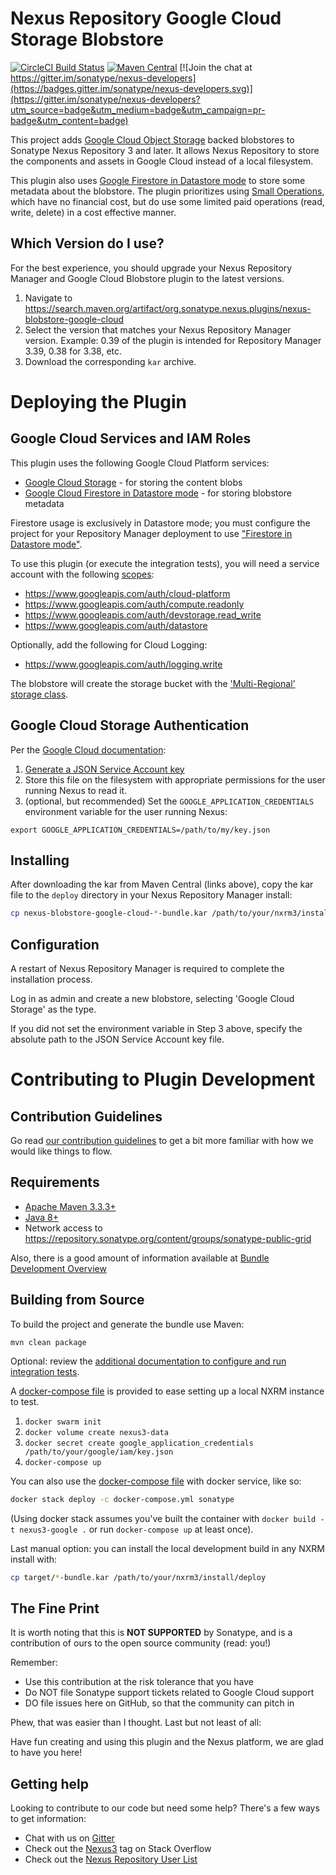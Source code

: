 <!--

    Sonatype Nexus (TM) Open Source Version
    Copyright (c) 2017-present Sonatype, Inc.
    All rights reserved. Includes the third-party code listed at http://links.sonatype.com/products/nexus/oss/attributions.

    This program and the accompanying materials are made available under the terms of the Eclipse Public License Version 1.0,
    which accompanies this distribution and is available at http://www.eclipse.org/legal/epl-v10.html.

    Sonatype Nexus (TM) Professional Version is available from Sonatype, Inc. "Sonatype" and "Sonatype Nexus" are trademarks
    of Sonatype, Inc. Apache Maven is a trademark of the Apache Software Foundation. M2eclipse is a trademark of the
    Eclipse Foundation. All other trademarks are the property of their respective owners.

-->
Nexus Repository Google Cloud Storage Blobstore
==============================

[![CircleCI Build Status](https://circleci.com/gh/sonatype-nexus-community/nexus-blobstore-google-cloud.svg?style=shield "CircleCI Build Status")](https://circleci.com/gh/sonatype-nexus-community/nexus-blobstore-google-cloud) [![Maven Central](https://img.shields.io/maven-central/v/org.sonatype.nexus.plugins/nexus-blobstore-google-cloud.svg?label=Maven%20Central)](https://search.maven.org/search?q=g:%22org.sonatype.nexus.plugins%22%20AND%20a:%22nexus-blobstore-google-cloud%22) [![Join the chat at https://gitter.im/sonatype/nexus-developers](https://badges.gitter.im/sonatype/nexus-developers.svg)](https://gitter.im/sonatype/nexus-developers?utm_source=badge&utm_medium=badge&utm_campaign=pr-badge&utm_content=badge)

This project adds [Google Cloud Object Storage](https://cloud.google.com/storage/) backed blobstores to Sonatype Nexus 
Repository 3 and later.  It allows Nexus Repository to store the components and assets in Google Cloud instead of a
local filesystem.

This plugin also uses [Google Firestore in Datastore mode](https://cloud.google.com/datastore/docs) to store some 
metadata about the blobstore. The plugin prioritizes using [Small Operations](https://cloud.google.com/datastore/pricing),
which have no financial cost, but do use some limited paid operations (read, write, delete) in a cost effective manner. 

Which Version do I use?
-----------------------

For the best experience, you should upgrade your Nexus Repository Manager and Google Cloud Blobstore plugin to the latest versions.

1. Navigate to https://search.maven.org/artifact/org.sonatype.nexus.plugins/nexus-blobstore-google-cloud
2. Select the version that matches your Nexus Repository Manager version. Example: 0.39 of the plugin is intended for Repository Manager 3.39, 0.38 for 3.38, etc.
3. Download the corresponding `kar` archive.

# Deploying the Plugin

Google Cloud Services and IAM Roles
-----------------------------------

This plugin uses the following Google Cloud Platform services:

* [Google Cloud Storage](https://cloud.google.com/storage/) - for storing the content blobs
* [Google Cloud Firestore in Datastore mode](https://cloud.google.com/datastore/) - for storing blobstore metadata

Firestore usage is exclusively in Datastore mode; you must configure the project for your Repository Manager deployment
to use ["Firestore in Datastore mode"](https://cloud.google.com/firestore/docs/firestore-or-datastore).

To use this plugin (or execute the integration tests), you will need a service account with the following 
[scopes](https://developers.google.com/identity/protocols/oauth2/scopes):

* https://www.googleapis.com/auth/cloud-platform
* https://www.googleapis.com/auth/compute.readonly
* https://www.googleapis.com/auth/devstorage.read_write
* https://www.googleapis.com/auth/datastore

Optionally, add the following for Cloud Logging:

* https://www.googleapis.com/auth/logging.write

The blobstore will create the storage bucket with the ['Multi-Regional' storage class](https://cloud.google.com/storage/sla).

Google Cloud Storage Authentication
-----------------------------------

Per the [Google Cloud documentation](https://github.com/GoogleCloudPlatform/google-cloud-java#authentication):

1. [Generate a JSON Service Account key](https://cloud.google.com/storage/docs/authentication?hl=en#service_accounts) 
2. Store this file on the filesystem with appropriate permissions for the user running Nexus to read it.
3. (optional, but recommended) Set the `GOOGLE_APPLICATION_CREDENTIALS` environment variable for the user running Nexus:

```
export GOOGLE_APPLICATION_CREDENTIALS=/path/to/my/key.json
```
Installing
----------

After downloading the kar from Maven Central (links above), copy the kar file to the `deploy` directory in your Nexus 
Repository Manager install:

```bash
cp nexus-blobstore-google-cloud-*-bundle.kar /path/to/your/nxrm3/install/deploy
```

Configuration
-------------

A restart of Nexus Repository Manager is required to complete the installation process.

Log in as admin and create a new blobstore, selecting 'Google Cloud Storage' as the type.

If you did not set the environment variable in Step 3 above, specify the absolute path to the JSON Service Account key file.

# Contributing to Plugin Development

Contribution Guidelines
-----------------------

Go read [our contribution guidelines](/.github/CONTRIBUTING.md) to get a bit more familiar with how
we would like things to flow.

Requirements
------------

* [Apache Maven 3.3.3+](https://maven.apache.org/install.html)
* [Java 8+](http://www.oracle.com/technetwork/java/javase/downloads/jdk8-downloads-2133151.html)
* Network access to https://repository.sonatype.org/content/groups/sonatype-public-grid

Also, there is a good amount of information available at [Bundle Development Overview](https://help.sonatype.com/display/NXRM3/Bundle+Development#BundleDevelopment-BundleDevelopmentOverview)

Building from Source
-------------------

To build the project and generate the bundle use Maven:

    mvn clean package
    
Optional: review the [additional documentation to configure and run integration tests](src/test/resources/README.md).

A [docker-compose file](docker-compose.yml) is provided to ease setting up a local NXRM instance to test.

1. `docker swarm init`
2. `docker volume create nexus3-data`
3. `docker secret create google_application_credentials /path/to/your/google/iam/key.json`
4. `docker-compose up`

You can also use the [docker-compose file](docker-compose.yml) with docker service, like so:

```bash
docker stack deploy -c docker-compose.yml sonatype
```

(Using docker stack assumes you've built the container with `docker build -t nexus3-google .` or run `docker-compose up` at least once).

Last manual option: you can install the local development build in any NXRM install with:

```bash
cp target/*-bundle.kar /path/to/your/nxrm3/install/deploy
```

The Fine Print
--------------

It is worth noting that this is **NOT SUPPORTED** by Sonatype, and is a contribution of ours
to the open source community (read: you!)

Remember:

* Use this contribution at the risk tolerance that you have
* Do NOT file Sonatype support tickets related to Google Cloud support
* DO file issues here on GitHub, so that the community can pitch in

Phew, that was easier than I thought. Last but not least of all:

Have fun creating and using this plugin and the Nexus platform, we are glad to have you here!

Getting help
------------

Looking to contribute to our code but need some help? There's a few ways to get information:

* Chat with us on [Gitter](https://gitter.im/sonatype/nexus-developers)
* Check out the [Nexus3](http://stackoverflow.com/questions/tagged/nexus3) tag on Stack Overflow
* Check out the [Nexus Repository User List](https://groups.google.com/a/glists.sonatype.com/forum/?hl=en#!forum/nexus-users)
